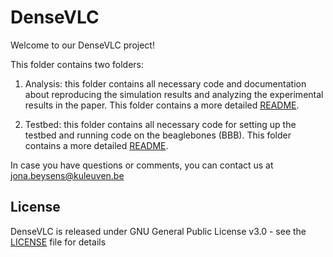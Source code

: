 # DenseVLC

Welcome to our DenseVLC project! 

This folder contains two folders: 

1. Analysis: this folder contains all necessary code and documentation about reproducing the simulation results and analyzing the experimental results in the paper. 
This folder contains a more detailed [README](Analysis/README.md). 

2. Testbed: this folder contains all necessary code for setting up the testbed and running code on the beaglebones (BBB). This folder contains a more detailed  [README](Testbed/README.md). 

In case you have questions or comments, you can contact us at jona.beysens@kuleuven.be

## License
DenseVLC is released under GNU General Public License v3.0 - see the [LICENSE](/LICENSE) file for details
